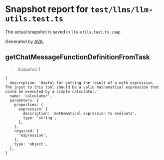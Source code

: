 # Snapshot report for `test/llms/llm-utils.test.ts`

The actual snapshot is saved in `llm-utils.test.ts.snap`.

Generated by [AVA](https://avajs.dev).

## getChatMessageFunctionDefinitionFromTask

> Snapshot 1

    {
      description: 'Useful for getting the result of a math expression. The input to this tool should be a valid mathematical expression that could be executed by a simple calculator.',
      name: 'calculator',
      parameters: {
        properties: {
          expression: {
            description: 'mathematical expression to evaluate',
            type: 'string',
          },
        },
        required: [
          'expression',
        ],
        type: 'object',
      },
    }

